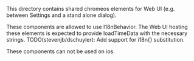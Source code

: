 This directory contains shared chromeos elements for Web UI
(e.g. between Settings and a stand alone dialog).

These components are allowed to use I18nBehavior. The Web UI hosting
these elements is expected to provide loadTimeData with the necessary
strings. TODO(stevenjb/dschuyler): Add support for i18n{} substitution.

These components can not be used on ios.

